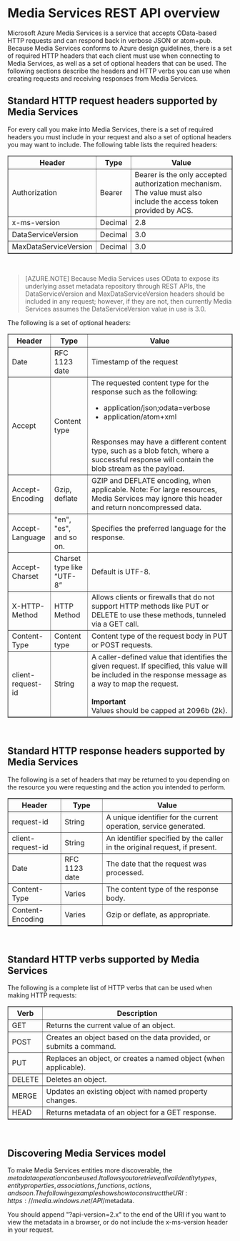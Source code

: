 <properties 
	pageTitle="Media Services REST API overview - Azure" 
	description="Media Services REST API overview" 
	services="media-services" 
	documentationCenter="" 
	authors="juliako" 
	manager="dwrede" 
	editor=""/>

<tags 
	ms.service="media-services" 
	ms.workload="media" 
	ms.tgt_pltfrm="na" 
	ms.devlang="dotnet" 
	ms.topic="article" 
	ms.date="01/19/2015" 
	ms.author="juliako"/>


# Media Services REST API overview 

Microsoft Azure Media Services is a service that accepts OData-based HTTP requests and can respond back in verbose JSON or atom+pub. Because Media Services conforms to Azure design guidelines, there is a set of required HTTP headers that each client must use when connecting to Media Services, as well as a set of optional headers that can be used. The following sections describe the headers and HTTP verbs you can use when creating requests and receiving responses from Media Services.


## Standard HTTP request headers supported by Media Services

For every call you make into Media Services, there is a set of required headers you must include in your request and also a set of optional headers you may want to include. The following table lists the required headers:


<table border="1">
<tr><th>Header</th><th>Type</th><th>Value</th></tr>
<tr><td>Authorization</td><td>Bearer</td><td>Bearer is the only accepted authorization mechanism. The value must also include the access token provided by ACS.</td></tr>
<tr><td>x-ms-version</td><td>Decimal</td><td>2.8</td></tr>
<tr><td>DataServiceVersion</td><td>Decimal</td><td>3.0</td></tr>
<tr><td>MaxDataServiceVersion</td><td>Decimal</td><td>3.0</td></tr>
</table><br/>


>[AZURE.NOTE] Because Media Services uses OData to expose its underlying asset metadata repository through REST APIs, the DataServiceVersion and MaxDataServiceVersion headers should be included in any request; however, if they are not, then currently Media Services assumes the DataServiceVersion value in use is 3.0.

The following is a set of optional headers:

<table border="1">
<tr><th>Header</th><th>Type</th><th>Value</th></tr>
<tr><td>Date</td><td>RFC 1123 date</td><td>Timestamp of the request</td></tr>
<tr><td>Accept</td><td>Content type</td><td>The requested content type for the response such as the following:
<ul><li>application/json;odata=verbose</li><li>application/atom+xml</li></ul></br> Responses may have a different content type, such as a blob fetch, where a successful response will contain the blob stream as the payload.</td></tr>
<tr><td>Accept-Encoding</td><td>Gzip, deflate</td><td>GZIP and DEFLATE encoding, when applicable. Note: For large resources, Media Services may ignore this header and return noncompressed data.
</td></tr>
<tr><td>Accept-Language</td><td>"en", "es", and so on.</td><td>Specifies the preferred language for the response.</td></tr>
<tr><td>Accept-Charset</td><td>Charset type like “UTF-8”</td><td>Default is UTF-8.</td></tr>
<tr><td>X-HTTP-Method</td><td>HTTP Method</td><td>Allows clients or firewalls that do not support HTTP methods like PUT or DELETE to use these methods, tunneled via a GET call.</td></tr>
<tr><td>Content-Type</td><td>Content type</td><td>Content type of the request body in PUT or POST requests.</td></tr>
<tr><td>client-request-id</td><td>String</td><td>A caller-defined value that identifies the given request. If specified, this value will be included in the response message as a way to map the request. <br/><br/>
<b>Important</b><br/>
Values should be capped at 2096b (2k).</td></tr>
</table><br/>


## Standard HTTP response headers supported by Media Services

The following is a set of headers that may be returned to you depending on the resource you were requesting and the action you intended to perform.


<table border="1">
<tr><th>Header</th><th>Type</th><th>Value</th></tr>
<tr><td>request-id</td><td>String</td><td>A unique identifier for the current operation, service generated.</td></tr>
<tr><td>client-request-id</td><td>String</td><td>An identifier specified by the caller in the original request, if present.</td></tr>
<tr><td>Date</td><td>RFC 1123 date</td><td>The date that the request was processed.</td></tr>
<tr><td>Content-Type</td><td>Varies</td><td>The content type of the response body.</td></tr>
<tr><td>Content-Encoding</td><td>Varies</td><td>Gzip or deflate, as appropriate.</td></tr>
</table><br/>

## Standard HTTP verbs supported by Media Services

The following is a complete list of HTTP verbs that can be used when making HTTP requests:


<table border="1">
<tr><th>Verb</th><th>Description</th></tr>
<tr><td>GET</td><td>Returns the current value of an object.</td></tr>
<tr><td>POST</td><td>Creates an object based on the data provided, or submits a command.</td></tr>
<tr><td>PUT</td><td>Replaces an object, or creates a named object (when applicable).</td></tr>
<tr><td>DELETE</td><td>Deletes an object.</td></tr>
<tr><td>MERGE</td><td>Updates an existing object with named property changes.</td></tr>
<tr><td>HEAD</td><td>Returns metadata of an object for a GET response.</td></tr>
</table><br/>

## Discovering Media Services model

To make Media Services entities more discoverable, the $metadata operation can be used. It allows you to retrieve all valid entity types, entity properties, associations, functions, actions, and so on. The following example shows how to construct the URI: https://media.windows.net/API/$metadata.

You should append "?api-version=2.x" to the end of the URI if you want to view the metadata in a browser, or do not include the x-ms-version header in your request.

<!-- Anchors. -->


<!-- URLs. -->
  
  [Management Portal]: http://manage.windowsazure.com/



